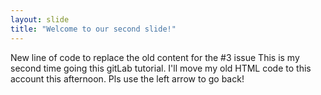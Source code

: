 ```yaml
---
layout: slide
title: "Welcome to our second slide!"
---
```

New line of code to replace the old content for the #3 issue
This is my second time going this gitLab tutorial. 
I'll move my old HTML code to this account this afternoon.
Pls use the left arrow to go back!
